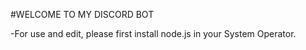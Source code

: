 #WELCOME TO MY DISCORD BOT

-For use and edit, please first install node.js in your System Operator.